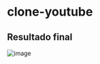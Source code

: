 # clone-youtube

<H2> Resultado final </h2>

![image](https://github.com/Xavvir/clone-youtube/assets/122747913/4a46de07-1321-4f05-973e-7ee1e778e083)
